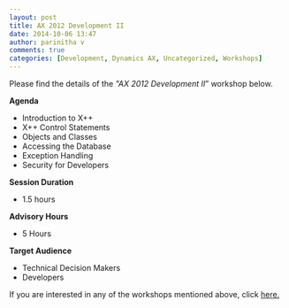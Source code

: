 ```yaml
---
layout: post
title: AX 2012 Development II
date: 2014-10-06 13:47
author: parinitha v
comments: true
categories: [Development, Dynamics AX, Uncategorized, Workshops]
---
```

Please find the details of the <i>"AX 2012 Development II</i>&rdquo; workshop below.

<b>Agenda</b>

<ul>
<li>Introduction to X++</li>
<li>X++ Control Statements</li>
<li>Objects and Classes</li>
<li>Accessing the Database</li>
<li>Exception Handling</li>
<li>Security for Developers</li>
</ul>

<b>Session Duration</b>

<ul>
<li>1.5 hours</li>
</ul>

<b>Advisory Hours</b>

<ul>
<li>5 Hours</li>
</ul>

<b>Target Audience</b>

<ul>
<li>Technical Decision Makers</li>
<li>Developers</li>
</ul>

If you are interested in any of the workshops mentioned above, click&nbsp;<a href="mailto:blog_ptsdynamics@microsoft.com?Subject=Dynamics%20AX%20Workshops%20-%20Registration&amp;Body=PLEASE%20FILL%20IN%20THE%20FOLLOWING%20DETAILS%0A%0AName%3A%0ACompany%20Name%3A%0APartner%20ID%3A%0AContact%20number%3A%0AEmail%20ID%3A%0AProducts%20interested%20in%3A%0ASessions%20interested%20in%3A">here.</a>
